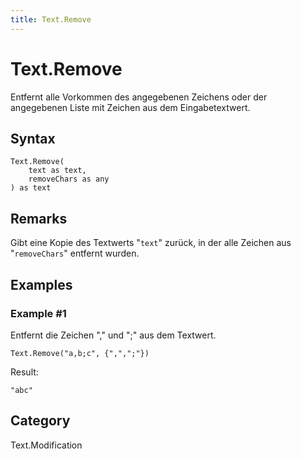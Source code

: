 ```yaml
---
title: Text.Remove
---
```


# Text.Remove


Entfernt alle Vorkommen des angegebenen Zeichens oder der angegebenen Liste mit Zeichen aus dem Eingabetextwert.


## Syntax

```powerquery
Text.Remove(
    text as text,
    removeChars as any
) as text
```


## Remarks

Gibt eine Kopie des Textwerts "<code>text</code>" zurück, in der alle Zeichen aus "<code>removeChars</code>" entfernt wurden.  


## Examples

### Example #1 
Entfernt die Zeichen &#34;,&#34; und &#34;;&#34; aus dem Textwert.
```powerquery
Text.Remove("a,b;c", {",",";"})
```

Result: 
```powerquery
"abc"
```




## Category
Text.Modification

